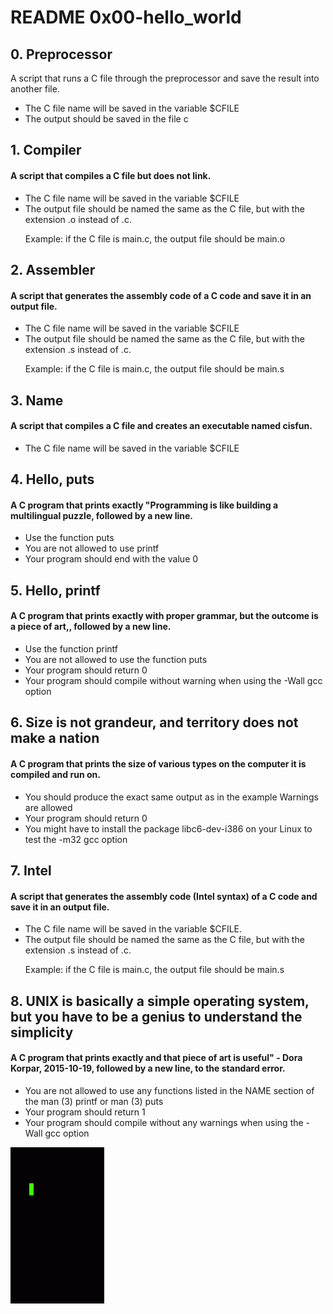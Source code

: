<h1>README 0x00-hello_world</h1>

<h2>0. Preprocessor</h2>
<h'>A script that runs a C file through the preprocessor and save the result into another file.</h4>
<ul>
<li>The C file name will be saved in the variable $CFILE</li>
<li>The output should be saved in the file c</li>
</ul>

<h2>1. Compiler</h2>
<h4>A script that compiles a C file but does not link.</h4>
<ul>
<li>The C file name will be saved in the variable $CFILE</li>
<li>The output file should be named the same as the C file, but with the extension .o instead of .c.</li>
<p>Example: if the C file is main.c, the output file should be main.o</p>
</ul>

<h2>2. Assembler</h2>
<h4>A script that generates the assembly code of a C code and save it in an output file.</h4>
<ul>
<li>The C file name will be saved in the variable $CFILE</li>
<li>The output file should be named the same as the C file, but with the extension .s instead of .c.</li>
<p>Example: if the C file is main.c, the output file should be main.s
</ul>

<h2>3. Name</h2>
<h4>A script that compiles a C file and creates an executable named cisfun.</h4>
<ul>
<li>The C file name will be saved in the variable $CFILE</li>
</ul>

<h2>4. Hello, puts</h2>
<h4>A C program that prints exactly "Programming is like building a multilingual puzzle, followed by a new line.</h4>
<ul>
<li>Use the function puts</li>
<li>You are not allowed to use printf</li>
<li>Your program should end with the value 0</li>
</ul>

<h2>5. Hello, printf</h2>
<h4>A C program that prints exactly with proper grammar, but the outcome is a piece of art,, followed by a new line.</h4>
<ul>
<li>Use the function printf</li>
<li>You are not allowed to use the function puts</li>
<li>Your program should return 0</li>
<li>Your program should compile without warning when using the -Wall gcc option</li>
</ul>

<h2>6. Size is not grandeur, and territory does not make a nation</h2>
<h4>A C program that prints the size of various types on the computer it is compiled and run on.</h4>
<ul>
<li>You should produce the exact same output as in the example
Warnings are allowed</li>
<li>Your program should return 0</li>
<li>You might have to install the package libc6-dev-i386 on your Linux to test the -m32 gcc option</li>
</ul>

<h2>7. Intel</h2>
<h4>A script that generates the assembly code (Intel syntax) of a C code and save it in an output file.</h4>
<ul>
<li>The C file name will be saved in the variable $CFILE.</li>
<li>The output file should be named the same as the C file, but with the extension .s instead of .c.</li>
<p>Example: if the C file is main.c, the output file should be main.s</p>
</ul>

<h2>8. UNIX is basically a simple operating system, but you have to be a genius to understand the simplicity</h2>
<h4>A C program that prints exactly and that piece of art is useful" - Dora Korpar, 2015-10-19, followed by a new line, to the standard error.</h4>
<ul>
<li>You are not allowed to use any functions listed in the NAME section of the man (3) printf or man (3) puts</li>
<li>Your program should return 1</li>
<li>Your program should compile without any warnings when using the -Wall gcc option</li>
</ul>
<p><img src="PIPLO/s2.gif" alt="coding" width="150px" height="250px"></img></p>